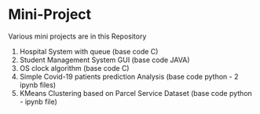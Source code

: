 # Mini-Project
Various mini projects are in this Repository

1. Hospital System with queue (base code C)
2. Student Management System GUI (base code JAVA)
3. OS clock algorithm (base code C)
4. Simple Covid-19 patients prediction Analysis (base code python - 2 ipynb files)
5. KMeans Clustering based on Parcel Service Dataset (base code python - ipynb file)
